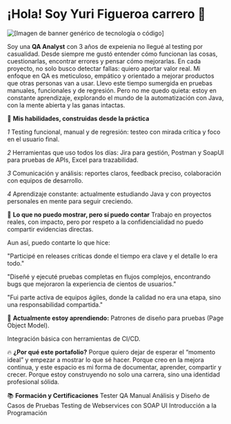 # ¡Hola! Soy Yuri Figueroa carrero 🤝

![[Imagen de banner genérico de tecnología o código]](https://placehold.co/800x200/6366F1/E0E7FF?text=QA+Analyst+%26+Future+Automator)

Soy una **QA Analyst** con 3 años de expeienia no llegué al testing por casualidad. Desde siempre me gustó entender cómo funcionan las cosas, cuestionarlas, encontrar errores y pensar cómo mejorarlas. En cada proyecto, no solo busco detectar fallas: quiero aportar valor real. Mi enfoque en QA es meticuloso, empático y orientado a mejorar productos que otras personas van a usar.
Llevo este tiempo sumergida en pruebas manuales, funcionales y de regresión. Pero no me quedo quieta: estoy en constante aprendizaje, explorando el mundo de la automatización con Java, con la mente abierta y las ganas intactas.

🧠 **Mis habilidades, construidas desde la práctica**

*1* Testing funcional, manual y de regresión: testeo con mirada crítica y foco en el usuario final.

*2* Herramientas que uso todos los días: Jira para gestión, Postman y SoapUI para pruebas de APIs, Excel para trazabilidad.

*3* Comunicación y análisis: reportes claros, feedback preciso, colaboración con equipos de desarrollo.

*4* Aprendizaje constante: actualmente estudiando Java y con proyectos personales en mente para seguir creciendo.


📓 **Lo que no puedo mostrar, pero sí puedo contar**
Trabajo en proyectos reales, con impacto, pero por respeto a la confidencialidad no puedo compartir evidencias directas.

Aun así, puedo contarte lo que hice:

"Participé en releases críticas donde el tiempo era clave y el detalle lo era todo."

"Diseñé y ejecuté pruebas completas en flujos complejos, encontrando bugs que mejoraron la experiencia de cientos de usuarios."

"Fui parte activa de equipos ágiles, donde la calidad no era una etapa, sino una responsabilidad compartida."

🌱 **Actualmente estoy aprendiendo:**
Patrones de diseño para pruebas (Page Object Model).

Integración básica con herramientas de CI/CD.


🔥  **¿Por qué este portafolio?**
Porque quiero dejar de esperar el “momento ideal” y empezar a mostrar lo que sé hacer.
Porque creo en la mejora continua, y este espacio es mi forma de documentar, aprender, compartir y crecer.
Porque estoy construyendo no solo una carrera, sino una identidad profesional sólida.

📚 **Formación y Certificaciones**
Tester QA Manual
Análisis y Diseño de Casos de Pruebas
Testing de Webservices con SOAP UI
Introducción a la Programación
